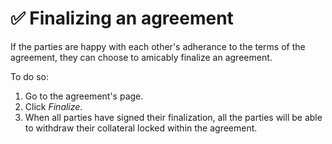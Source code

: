 # ✅ Finalizing an agreement

If the parties are happy with each other's adherance to the terms of the agreement, they can choose to amicably finalize an agreement.

To do so:

1. Go to the agreement's page.
2. Click _Finalize_.
3. When all parties have signed their finalization, all the parties will be able to withdraw their collateral locked within the agreement.
